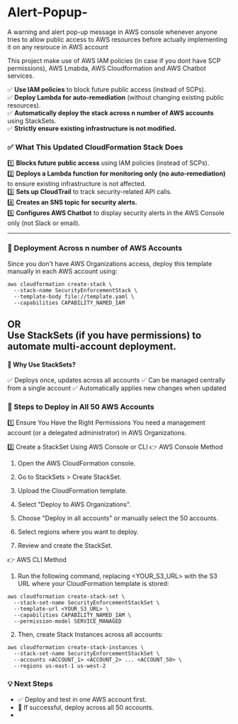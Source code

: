# Alert-Popup-
A warning and alert pop-up message in AWS console whenever anyone tries to allow public access to AWS resources before actually implementing it on any resrouce in AWS account

This project make use of AWS IAM policies (in case if you dont have SCP permissions), AWS Lmabda, AWS Cloudformation and AWS Chatbot services.

✅ **Use IAM policies** to block future public access (instead of SCPs).  
✅ **Deploy Lambda for auto-remediation** (without changing existing public resources).  
✅ **Automatically deploy the stack across n number of AWS accounts** using StackSets.  
✅ **Strictly ensure existing infrastructure is not modified.**  

### **✅ What This Updated CloudFormation Stack Does**
1️⃣ **Blocks future public access** using IAM policies (instead of SCPs).  
2️⃣ **Deploys a Lambda function for monitoring only (no auto-remediation)** to ensure existing infrastructure is not affected.  
3️⃣ **Sets up CloudTrail** to track security-related API calls.  
4️⃣ **Creates an SNS topic for security alerts.**  
5️⃣ **Configures AWS Chatbot** to display security alerts in the AWS Console only (not Slack or email).  

---

### **🚀 Deployment Across n number of AWS Accounts**
Since you don't have AWS Organizations access, deploy this template manually in each AWS account using:  
```
aws cloudformation create-stack \
  --stack-name SecurityEnforcementStack \
  --template-body file://template.yaml \
  --capabilities CAPABILITY_NAMED_IAM
```
OR  
Use **StackSets** (if you have permissions) to automate multi-account deployment.
-----
#### 🔹 Why Use StackSets?
✅ Deploys once, updates across all accounts
✅ Can be managed centrally from a single account
✅ Automatically applies new changes when updated

### 🔹 Steps to Deploy in All 50 AWS Accounts
1️⃣ Ensure You Have the Right Permissions
You need a management account (or a delegated administrator) in AWS Organizations.

2️⃣ Create a StackSet Using AWS Console or CLI
👉 AWS Console Method
1. Open the AWS CloudFormation console.

2. Go to StackSets > Create StackSet.

3. Upload the CloudFormation template.

4. Select "Deploy to AWS Organizations".

5. Choose "Deploy in all accounts" or manually select the 50 accounts.

6. Select regions where you want to deploy.

7. Review and create the StackSet.

👉 AWS CLI Method
1. Run the following command, replacing <YOUR_S3_URL> with the S3 URL where your CloudFormation template is stored:
```
aws cloudformation create-stack-set \
  --stack-set-name SecurityEnforcementStackSet \
  --template-url <YOUR_S3_URL> \
  --capabilities CAPABILITY_NAMED_IAM \
  --permission-model SERVICE_MANAGED
```
2. Then, create Stack Instances across all accounts:
```
aws cloudformation create-stack-instances \
  --stack-set-name SecurityEnforcementStackSet \
  --accounts <ACCOUNT_1> <ACCOUNT_2> ... <ACCOUNT_50> \
  --regions us-east-1 us-west-2
```

### **💡 Next Steps**
- ✅ Deploy and test in one AWS account first.  
- 🚀 If successful, deploy across all 50 accounts.
- 
